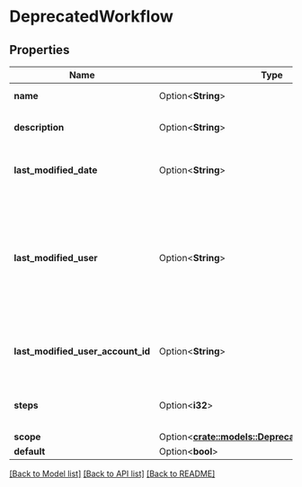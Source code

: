 # DeprecatedWorkflow

## Properties

Name | Type | Description | Notes
------------ | ------------- | ------------- | -------------
**name** | Option<**String**> | The name of the workflow. | [optional][readonly]
**description** | Option<**String**> | The description of the workflow. | [optional][readonly]
**last_modified_date** | Option<**String**> | The datetime the workflow was last modified. | [optional][readonly]
**last_modified_user** | Option<**String**> | This property is no longer available and will be removed from the documentation soon. See the [deprecation notice](https://developer.atlassian.com/cloud/jira/platform/deprecation-notice-user-privacy-api-migration-guide/) for details. | [optional][readonly]
**last_modified_user_account_id** | Option<**String**> | The account ID of the user that last modified the workflow. | [optional][readonly]
**steps** | Option<**i32**> | The number of steps included in the workflow. | [optional][readonly]
**scope** | Option<[**crate::models::DeprecatedWorkflowScope**](DeprecatedWorkflow_scope.md)> |  | [optional]
**default** | Option<**bool**> |  | [optional]

[[Back to Model list]](../README.md#documentation-for-models) [[Back to API list]](../README.md#documentation-for-api-endpoints) [[Back to README]](../README.md)


